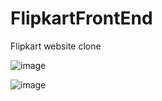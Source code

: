 # FlipkartFrontEnd
Flipkart website clone

![image](https://github.com/athulkrishna174/FlipkartFrontEnd/assets/83421033/0aee0da6-9fdb-463e-adce-92d42666135a)


![image](https://github.com/athulkrishna174/FlipkartFrontEnd/assets/83421033/25d68c72-cc66-4c4d-8925-255c5d27d098)
